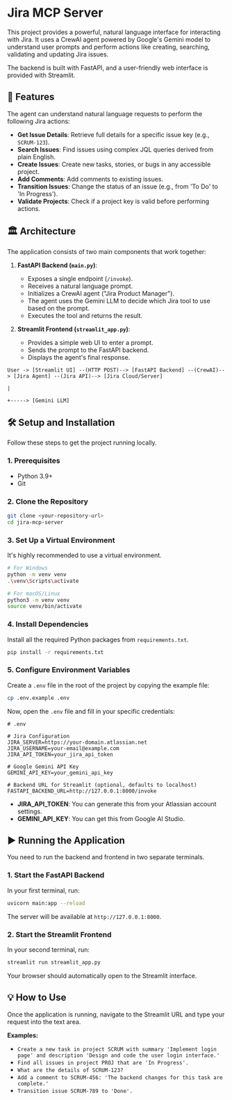 # Jira MCP Server

This project provides a powerful, natural language interface for interacting with Jira. It uses a CrewAI agent powered by Google's Gemini model to understand user prompts and perform actions like creating, searching, validating and updating Jira issues.

The backend is built with FastAPI, and a user-friendly web interface is provided with Streamlit.

## 🚀 Features

The agent can understand natural language requests to perform the following Jira actions:

- **Get Issue Details**: Retrieve full details for a specific issue key (e.g., `SCRUM-123`).
- **Search Issues**: Find issues using complex JQL queries derived from plain English.
- **Create Issues**: Create new tasks, stories, or bugs in any accessible project.
- **Add Comments**: Add comments to existing issues.
- **Transition Issues**: Change the status of an issue (e.g., from 'To Do' to 'In Progress').
- **Validate Projects**: Check if a project key is valid before performing actions.

## 🏛️ Architecture

The application consists of two main components that work together:

1.  **FastAPI Backend (`main.py`)**:

    - Exposes a single endpoint (`/invoke`).
    - Receives a natural language prompt.
    - Initializes a CrewAI agent ("Jira Product Manager").
    - The agent uses the Gemini LLM to decide which Jira tool to use based on the prompt.
    - Executes the tool and returns the result.

2.  **Streamlit Frontend (`streamlit_app.py`)**:
    - Provides a simple web UI to enter a prompt.
    - Sends the prompt to the FastAPI backend.
    - Displays the agent's final response.

```
User -> [Streamlit UI] --(HTTP POST)--> [FastAPI Backend] --(CrewAI)--> [Jira Agent] --(Jira API)--> [Jira Cloud/Server]
                                                                             |
                                                                             +-----> [Gemini LLM]
```

## 🛠️ Setup and Installation

Follow these steps to get the project running locally.

### 1. Prerequisites

- Python 3.9+
- Git

### 2. Clone the Repository

```bash
git clone <your-repository-url>
cd jira-mcp-server
```

### 3. Set Up a Virtual Environment

It's highly recommended to use a virtual environment.

```bash
# For Windows
python -m venv venv
.\venv\Scripts\activate

# For macOS/Linux
python3 -m venv venv
source venv/bin/activate
```

### 4. Install Dependencies

Install all the required Python packages from `requirements.txt`.

```bash
pip install -r requirements.txt
```

### 5. Configure Environment Variables

Create a `.env` file in the root of the project by copying the example file:

```bash
cp .env.example .env
```

Now, open the `.env` file and fill in your specific credentials:

```dotenv
# .env

# Jira Configuration
JIRA_SERVER=https://your-domain.atlassian.net
JIRA_USERNAME=your-email@example.com
JIRA_API_TOKEN=your_jira_api_token

# Google Gemini API Key
GEMINI_API_KEY=your_gemini_api_key

# Backend URL for Streamlit (optional, defaults to localhost)
FASTAPI_BACKEND_URL=http://127.0.0.1:8000/invoke
```

- **JIRA_API_TOKEN**: You can generate this from your Atlassian account settings.
- **GEMINI_API_KEY**: You can get this from Google AI Studio.

## ▶️ Running the Application

You need to run the backend and frontend in two separate terminals.

### 1. Start the FastAPI Backend

In your first terminal, run:

```bash
uvicorn main:app --reload
```

The server will be available at `http://127.0.0.1:8000`.

### 2. Start the Streamlit Frontend

In your second terminal, run:

```bash
streamlit run streamlit_app.py
```

Your browser should automatically open to the Streamlit interface.

## 💡 How to Use

Once the application is running, navigate to the Streamlit URL and type your request into the text area.

**Examples:**

- `Create a new task in project SCRUM with summary 'Implement login page' and description 'Design and code the user login interface.'`
- `Find all issues in project PROJ that are 'In Progress'.`
- `What are the details of SCRUM-123?`
- `Add a comment to SCRUM-456: 'The backend changes for this task are complete.'`
- `Transition issue SCRUM-789 to 'Done'.`
